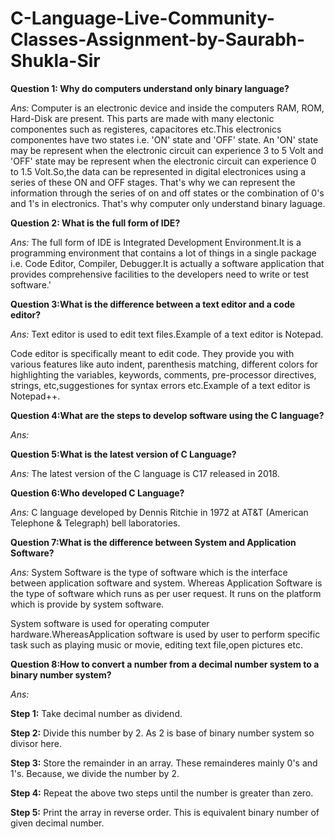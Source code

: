 # C-Language-Live-Community-Classes-Assignment-by-Saurabh-Shukla-Sir

**Question 1: Why do computers understand only binary language?**

*Ans:* Computer is an electronic device and inside the computers RAM, ROM, Hard-Disk are present. This parts are made with many electonic componentes such as registeres, capacitores etc.This electronics componentes have two states i.e. 'ON' state and 'OFF' state. An 'ON' state may be represent when the electronic circuit can experience 3 to 5 Volt and 'OFF' state may be represent when the electronic circuit can experience 0 to 1.5 Volt.So,the data can be represented in digital electronices using a series of these ON and OFF stages. That's why we can represent the information through the series of on and off states or the combination of 0's and 1's in electronics. That's why computer only understand binary laguage.

**Question 2: What is the full form of IDE?**

*Ans:* The full form of IDE is Integrated Development Environment.It is a programming environment that contains a lot of things in a single package i.e. Code Editor, Compiler, Debugger.It is actually a software application that provides comprehensive facilities to the developers need to write or test software.'

**Question 3:What is the difference between a text editor and a code editor?**

*Ans:* Text editor is used to edit text files.Example of a text editor is Notepad.

Code editor is specifically meant to edit code. They provide you with various features like auto indent, parenthesis matching, different colors for highlighting the variables, keywords, comments, pre-processor directives, strings, etc,suggestiones for syntax errors etc.Example of a text editor is Notepad++.

**Question 4:What are the steps to develop software using the C language?**

*Ans:* 

**Question 5:What is the latest version of C Language?**

*Ans:* The latest version of the C language is C17 released in 2018.

**Question 6:Who developed C Language?**

*Ans:* C language developed by Dennis Ritchie in 1972 at AT&T (American Telephone & Telegraph) bell laboratories.

**Question 7:What is the difference between System and Application Software?**

*Ans:* System Software is the type of software which is the interface between application software and system. Whereas Application Software is the type of software which runs as per user request. It runs on the platform which is provide by system software.

System software is used for operating computer hardware.WhereasApplication software is used by user to perform specific task such as playing music or movie, editing text file,open pictures etc.

**Question 8:How to convert a number from a decimal number system to a binary number system?**

*Ans:* 

**Step 1:** Take decimal number as dividend.

**Step 2:** Divide this number by 2. As 2 is base of binary number system so divisor here.

**Step 3:** Store the remainder in an array. These remainderes mainly 0's and 1's. Because, we divide the number by 2.

**Step 4:** Repeat the above two steps until the number is greater than zero.

**Step 5:** Print the array in reverse order. This is equivalent binary number of given decimal number.

